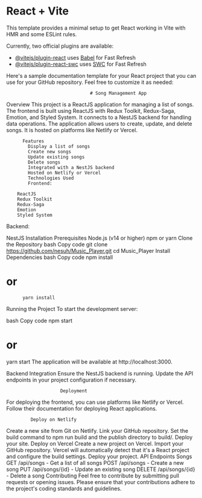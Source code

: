 # React + Vite

This template provides a minimal setup to get React working in Vite with HMR and some ESLint rules.

Currently, two official plugins are available:

- [@vitejs/plugin-react](https://github.com/vitejs/vite-plugin-react/blob/main/packages/plugin-react/README.md) uses [Babel](https://babeljs.io/) for Fast Refresh
- [@vitejs/plugin-react-swc](https://github.com/vitejs/vite-plugin-react-swc) uses [SWC](https://swc.rs/) for Fast Refresh



Here's a sample documentation template for your React project that you can use for your GitHub repository. Feel free to customize it as needed:

                                   # Song Management App
Overview
This project is a ReactJS application for managing a list of songs. The frontend is built using ReactJS with Redux Toolkit, Redux-Saga, Emotion, and Styled System. It connects to a NestJS backend for handling data operations. The application allows users to create, update, and delete songs. It is hosted on platforms like Netlify or Vercel.

          Features
            Display a list of songs
            Create new songs
            Update existing songs
            Delete songs
            Integrated with a NestJS backend
            Hosted on Netlify or Vercel
            Technologies Used
            Frontend:
        
        ReactJS
        Redux Toolkit
        Redux-Saga
        Emotion
        Styled System
Backend:

NestJS
Installation
Prerequisites
Node.js (v14 or higher)
npm or yarn
Clone the Repository
bash
Copy code
git clone https://github.com/nesuh/Music_Player.git
cd Music_Player
             Install Dependencies
bash
Copy code
            npm install
# or
          yarn install
Running the Project
             To start the development server:

bash
     Copy code
    npm start
# or
yarn start
                The application will be available at http://localhost:3000.

Backend Integration
                 Ensure the NestJS backend is running. Update the API endpoints in your project configuration if necessary.

                        Deployment
For deploying the frontend, you can use platforms like Netlify or Vercel. Follow their documentation for deploying React applications.

             Deploy on Netlify
Create a new site from Git on Netlify.
Link your GitHub repository.
Set the build command to npm run build and the publish directory to build/.
Deploy your site.
Deploy on Vercel
Create a new project on Vercel.
Import your GitHub repository.
Vercel will automatically detect that it's a React project and configure the build settings.
Deploy your project.
API Endpoints
Songs
                          GET /api/songs - Get a list of all songs
                          POST /api/songs - Create a new song
                          PUT /api/songs/{id} - Update an existing song
                          DELETE /api/songs/{id} - Delete a song
                          Contributing
Feel free to contribute by submitting pull requests or opening issues. Please ensure that your contributions adhere to the project's coding standards and guidelines.
